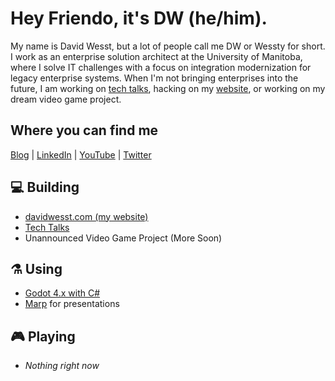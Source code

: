 # Hey Friendo, it's DW (he/him).

My name is David Wesst, but a lot of people call me DW or Wessty for short. I work as an enterprise solution architect at the University of Manitoba, where I solve IT challenges with a focus on integration modernization for legacy enterprise systems. When I'm not bringing enterprises into the future, I am working on [tech talks][talks-repo], hacking on my [website][website-link], or working on my dream video game project. 

## Where you can find me

[Blog][blog-link] | [LinkedIn][linkedin-link] | [YouTube][youtube-link] |  [Twitter][twitter-link]

## 💻 Building

- [davidwesst.com (my website)][website-link]
- [Tech Talks][talks-repo]
- Unannounced Video Game Project (More Soon)

## ⚗️ Using

- [Godot 4.x with C#](https://godotengine.org/)
- [Marp](https://marpit.marp.app/) for presentations

## 🎮 Playing

- _Nothing right now_

[blog-link]: https://www.davidwesst.com/blog
[twitch-link]: https://twitch.tv/davidwesst
[twitch-schedule]: https://www.twitch.tv/davidwesst/schedule
[website-link]: https://www.davidwesst.com
[website-repo]: https://github.com/davidwesst/website
[talks-repo]: https://github.com/davidwesst/talks
[linkedin-link]: https://ca.linkedin.com/in/davidwesst
[twitter-link]: https://twitter.com/davidwesst
[youtube-link]: https://youtube.com/davidwesst
[bluesky-link]: https://bsky.app/profile/davidwesst.bsky.social
